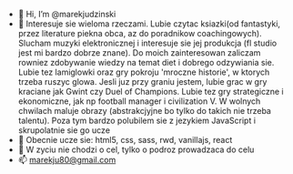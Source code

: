 - 👋 Hi, I’m @marekjudzinski
- 👀 Interesuje sie wieloma rzeczami. Lubie czytac ksiazki(od fantastyki, przez literature piekna obca, az do poradnikow coachingowych).
      Slucham muzyki elektronicznej i interesuje sie jej produkcja (fl studio jest mi bardzo dobrze znane). Do moich zainteresowan zaliczam rowniez zdobywanie wiedzy na temat
      diet i dobrego odzywiania sie. Lubie tez lamiglowki oraz gry pokroju 'mroczne historie', w ktorych trzeba ruszyc glowa. Jesli  juz przy graniu jestem, lubie grac w gry kraciane
      jak Gwint czy Duel of Champions. Lubie tez gry strategiczne i ekonomiczne, jak np football manager i civilization V. W wolnych chwilach maluje obrazy (abstrakcjyjne bo tylko
      do takich nie trzeba talentu). Poza tym bardzo polubilem sie z jezykiem JavaScript i skrupolatnie sie go ucze
- 🌱 Obecnie ucze sie: html5, css, sass, rwd, vanillajs, react
- 💞️ W zyciu nie chodzi o cel, tylko o podroz prowadzaca do celu
- 📫 marekju80@gmail.com

<!---
marekjudzinski/marekjudzinski is a ✨ special ✨ repository because its `README.md` (this file) appears on your GitHub profile.
You can click the Preview link to take a look at your changes.
--->
